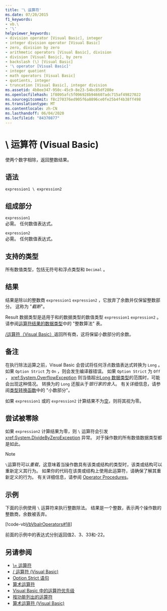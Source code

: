 ```yaml
---
title: '\ 运算符'
ms.date: 07/20/2015
f1_keywords:
- vb.\
- '\'
helpviewer_keywords:
- division operator [Visual Basic], integer
- integer division operator [Visual Basic]
- zero, division by zero
- arithmetic operators [Visual Basic], division
- division [Visual Basic], by zero
- backslash (\) [Visual Basic]
- '\ operator [Visual Basic]'
- integer quotient
- math operators [Visual Basic]
- quotients, integer
- truncation [Visual Basic], integer division
ms.assetid: 4b0ee347-950c-45c9-8e23-54bc85df208e
ms.openlocfilehash: 1f8095afc5f096928b946607adc715af49827022
ms.sourcegitcommit: f8c270376ed905f6a8896ce0fe25b4f4b38ff498
ms.translationtype: MT
ms.contentlocale: zh-CN
ms.lasthandoff: 06/04/2020
ms.locfileid: "84370877"
---
```

# <a name="-operator-visual-basic"></a>\ 运算符 (Visual Basic)
使两个数字相除，返回整数结果。  
  
## <a name="syntax"></a>语法  
  
```vb  
expression1 \ expression2  
```  
  
## <a name="parts"></a>组成部分  
 `expression1`  
 必需。 任何数值表达式。  
  
 `expression2`  
 必需。 任何数值表达式。  
  
## <a name="supported-types"></a>支持的类型  
 所有数值类型，包括无符号和浮点类型和 `Decimal` 。  
  
## <a name="result"></a>结果  
 结果是除以的整数商 `expression1` `expression2` ，它放弃了余数并仅保留整数部分。 这称为 "*截断*"。  
  
 Result 数据类型是适用于和的数据类型的数值类型 `expression1` `expression2` 。 请参阅[运算符结果的数据类型](data-types-of-operator-results.md)中的 "整数算法" 表。  
  
 [/运算符（Visual Basic）](floating-point-division-operator.md)返回所有商，这将保留小数部分的余数。  
  
## <a name="remarks"></a>备注  
 在执行除法运算之前，Visual Basic 会尝试将任何浮点数值表达式转换为 `Long` 。 如果 `Option Strict` 为 `On` ，则会发生编译器错误。 如果 `Option Strict` 为 `Off` ， <xref:System.OverflowException> 则当值超出[Long 数据类型](../data-types/long-data-type.md)的范围时，可能会出现这种情况。 转换为的 `Long` 还服从于*银行家的舍入*。 有关详细信息，请参阅[类型转换函数](../functions/type-conversion-functions.md)中的 "小数部分"。  
  
 如果 `expression1` 或的 `expression2` 计算结果不为[空](../nothing.md)，则将其视为零。  
  
## <a name="attempted-division-by-zero"></a>尝试被零除  
 如果 `expression2` 计算结果为零，则 `\` 运算符会引发 <xref:System.DivideByZeroException> 异常。 对于操作数的所有数值数据类型都是如此。  
  
> [!NOTE]
> `\`运算符可以*重载*，这意味着当操作数具有该类或结构的类型时，该类或结构可以重新定义其行为。 如果你的代码在该类或结构上使用此运算符，请确保了解其重新定义的行为。 有关详细信息，请参阅 [Operator Procedures](../../programming-guide/language-features/procedures/operator-procedures.md)。  
  
## <a name="example"></a>示例  
 下面的示例使用 `\` 运算符来执行整数除法。 结果是一个整数，表示两个操作数的整数商，余数被丢弃。  
  
 [!code-vb[VbVbalrOperators#18](~/samples/snippets/visualbasic/VS_Snippets_VBCSharp/VbVbalrOperators/VB/Class1.vb#18)]  
  
 前面的示例中的表达式分别返回值2、3、33和-22。  
  
## <a name="see-also"></a>另请参阅

- [\\= 运算符](integer-division-assignment-operator.md)
- [/ 运算符 (Visual Basic)](floating-point-division-operator.md)
- [Option Strict 语句](../statements/option-strict-statement.md)
- [算术运算符](arithmetic-operators.md)
- [Visual Basic 中的运算符优先级](operator-precedence.md)
- [按功能列出的运算符](operators-listed-by-functionality.md)
- [算术运算符 (Visual Basic)](../../programming-guide/language-features/operators-and-expressions/arithmetic-operators.md)
